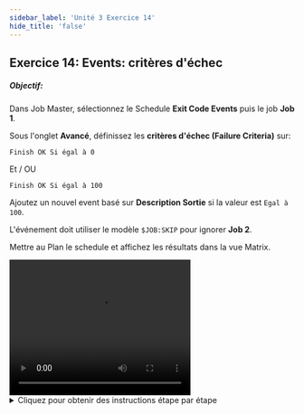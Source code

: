 ```yaml
---
sidebar_label: 'Unité 3 Exercice 14'
hide_title: 'false'
---
```


## Exercice 14: Events: critères d'échec

##### Objectif:

Dans Job Master, sélectionnez le Schedule **Exit Code Events** puis le job **Job 1**.

Sous l'onglet **Avancé**, définissez les **critères d'échec (Failure Criteria)** sur:

```Finish OK Si égal à 0```

Et / OU

```Finish OK Si égal à 100```

Ajoutez un nouvel event basé sur **Description Sortie** si la valeur est ```Egal à 100```. 

L'événement doit utiliser le modèle ```$JOB:SKIP``` pour ignorer **Job 2**.

Mettre au Plan  le schedule et affichez les résultats dans la vue Matrix.


<div>
<video width="320" height="240" controls>
  <source src="videobasic/U3E14.mp4" type="video/mp4"></source>
Votre navigateur ne prend pas en charge la vidéo.
</video>
</div>

<details>

<summary>Cliquez pour obtenir des instructions étape par étape</summary>

1. Sous la rubrique **Administration**, double-cliquez sur **Job Master**.
2. Dans la liste déroulante **Schedule**, sélectionnez **Exit Code Events**.
3. Dans la liste déroulante **Job**, sélectionnez **Job 1**.
4. Au bas de l'écran, cliquez sur l'onglet **Avancé**.
5. Modifiez le menu déroulant **Résultat D'Echec** à **Finish OK**.
    * Cela inversera la logique indiquant que le Job Sera OK si le Job se termine avec les **codes de sortie** listés.
6. Modifiez **Comparaison Operator** de ```inégal à ``` à ```égal à ``` en laissant la valeur définie sur ```0```.
7. Dans la deuxième ligne, modifiez le menu déroulant **Et / Ou** de **vide** à **Ou**.
8. Dans la deuxième ligne, modifiez **l'Opérateur de comparaison** de **vide** à ```égal à```.
9. Dans la deuxième ligne, modifiez **La valeur** de ```0``` à ```100```.
10. Cliquez sur le bouton **Sauvegarder** en haut à droite de l'écran.
11. Cliquez sur l'onglet **Events**.
12. Cliquez sur le bouton **Ajouter** dans le cadre Events.
13. Cliquez sur le bouton radio **Description Sortie** dans **l'Assistant définition Event**.
14. Cliquez sur **Suivant**.
15. Sélectionnez **Egal à** dans le menu déroulant **Opérateur de comparaison**.
16. Tapez dans la zone de texte Value ```100```.
17. Cliquez sur **Suivant**.
18. Sélectionnez le modèle ```$JOB:SKIP``` dans le menu déroulant Modèle Event.
19. Mettre à jour ```<Schedule date>``` avec ```[[$SCHEDULE DATE]]```
20. Mettre à jour ```<Schedule name>``` avec ```[[$SCHEDULE NAME]]```
21. Mettre à jour ```<Job name>``` avec ```Job 2```.
22. Les **paramètres d'événement (Event Parameters)** devraient ressembler à ceci : ```[[$SCHEDULE DATE]],[[$SCHEDULE NAME]],Job 2```
23. Cliquez sur le bouton *Terminer**.
24. Fermez l'onglet **Job Master**.
25. Sous la rubrique **Operations**, double-cliquez sur **Mise au Plan (Build)**.
26. Sélectionnez **Exit Code Events** dans Schedule Selection.
27. Cliquez sur le bouton **Mise au Plan**.
28. Sélectionnez le bouton radio **Released**.
29. Cliquez sur **OK**.
30. Ouvrez l'écran **Operations** de votre choix ( **Matrix** ou **Liste** ) ou utilisez le **Solution Manager** .
31. Notez que **Job Failure** du Job a échoué avec un **code de sortie** de ```100```.
32. Notez que **Job 1** doit se **terminer** avec un **code de sortie** ```100``` mais avec **Finish OK**.
33. Il doit également _ignorer_ le **Job 2**, ce qui permet au **Job 3** de s'exécuter.

</details>
